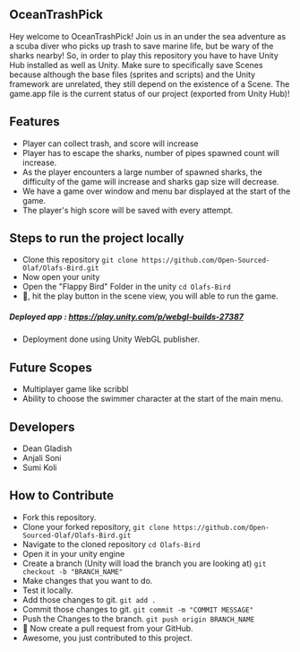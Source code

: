 ## OceanTrashPick

Hey welcome to OceanTrashPick! Join us in an under the sea adventure as a scuba diver who picks up trash to save marine life, but be wary of the sharks nearby!
So, in order to play this repository you have to have Unity Hub installed as well as Unity. Make sure to specifically save Scenes because although the base files (sprites and scripts) and the Unity framework are unrelated, they still depend on the existence of a Scene.
The game.app file is the current status of our project (exported from Unity Hub)!


## Features

- Player can collect trash, and score will increase
- Player has to escape the sharks, number of pipes spawned count will increase.
- As the player encounters a large number of spawned sharks, the difficulty of the game will increase and sharks gap size will decrease.
- We have a game over window and menu bar displayed at the start of the game.
- The player's high score will be saved with every attempt.

## Steps to run the project locally

- Clone this repository `git clone https://github.com/Open-Sourced-Olaf/Olafs-Bird.git`
- Now open your unity
- Open the "Flappy Bird" Folder in the unity  `cd Olafs-Bird`
- :tada:, hit the play button in the scene view, you will able to run the game.
    
##### Deployed app : https://play.unity.com/p/webgl-builds-27387
- Deployment done using Unity WebGL publisher. 


## Future Scopes
- Multiplayer game like scribbl
- Ability to choose the swimmer character at the start of the main menu.

## Developers

- Dean Gladish
- Anjali Soni
- Sumi Koli

## How to Contribute

- Fork this repository.
- Clone your forked repository, `git clone https://github.com/Open-Sourced-Olaf/Olafs-Bird.git`
- Navigate to the cloned repository  `cd Olafs-Bird`
- Open it in your unity engine 
- Create a branch (Unity will load the branch you are looking at) `git checkout -b "BRANCH_NAME"`
- Make changes that you want to do.
- Test it locally.
- Add those changes to git. `git add .`
- Commit those changes to git. `git commit -m "COMMIT MESSAGE"`
- Push the Changes to the branch. `git push origin BRANCH_NAME`
- :tada: Now create a pull request from your GitHub.
- Awesome, you just contributed to this project.



